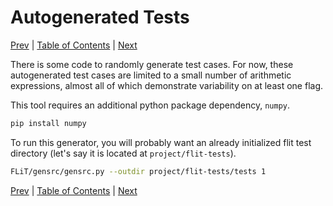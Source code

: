 # Autogenerated Tests

[Prev](analyze-results.md)
|
[Table of Contents](README.md)
|
[Next](test-input-generator.md)

There is some code to randomly generate test cases.  For now, these
autogenerated test cases are limited to a small number of arithmetic
expressions, almost all of which demonstrate variability on at least one flag.

This tool requires an additional python package dependency, `numpy`.

```bash
pip install numpy
```

To run this generator, you will probably want an already initialized flit test
directory (let's say it is located at `project/flit-tests`).

```bash
FLiT/gensrc/gensrc.py --outdir project/flit-tests/tests 1
```

[Prev](analyze-results.md)
|
[Table of Contents](README.md)
|
[Next](test-input-generator.md)

